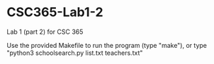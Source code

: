 # CSC365-Lab1-2
Lab 1 (part 2) for CSC 365

Use the provided Makefile to run the program (type "make"), or type "python3 schoolsearch.py list.txt teachers.txt"

